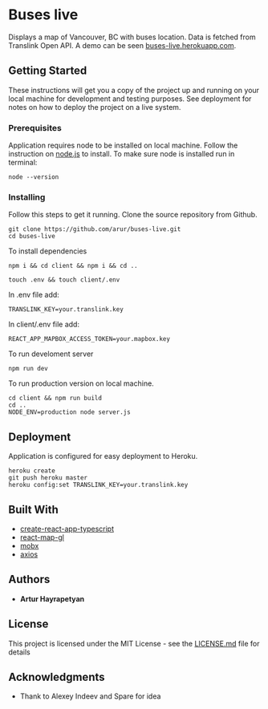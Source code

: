 # Buses live

Displays a map of Vancouver, BC with buses location. Data is fetched from Translink Open API. A demo can be seen [buses-live.herokuapp.com](https://buses-live.herokuapp.com/).

## Getting Started

These instructions will get you a copy of the project up and running on your local machine for development and testing purposes. See deployment for notes on how to deploy the project on a live system.

### Prerequisites

Application requires node to be installed on local machine. Follow the instruction on  [node.js](https://nodejs.org) to install. To make sure node is installed run in terminal:

```
node --version
```

### Installing

Follow this steps to get it running. Clone the source repository from Github.
```
git clone https://github.com/arur/buses-live.git
cd buses-live
```

To install dependencies

```
npm i && cd client && npm i && cd ..

touch .env && touch client/.env
```
In .env file add:
```
TRANSLINK_KEY=your.translink.key
```
In client/.env file add:
```
REACT_APP_MAPBOX_ACCESS_TOKEN=your.mapbox.key
```

To run develoment server
```
npm run dev
```
To run production version on local machine.
```
cd client && npm run build
cd ..
NODE_ENV=production node server.js
```

## Deployment

Application is configured for easy deployment to Heroku.

```
heroku create
git push heroku master
heroku config:set TRANSLINK_KEY=your.translink.key
```

## Built With

* [create-react-app-typescript](https://github.com/wmonk/create-react-app-typescript)
* [react-map-gl](https://github.com/uber/react-map-gl)
* [mobx](https://mobx.js.org/)
* [axios](https://github.com/axios/axios)

## Authors

* **Artur Hayrapetyan**

## License

This project is licensed under the MIT License - see the [LICENSE.md](LICENSE.md) file for details

## Acknowledgments

* Thank to Alexey Indeev and Spare for idea